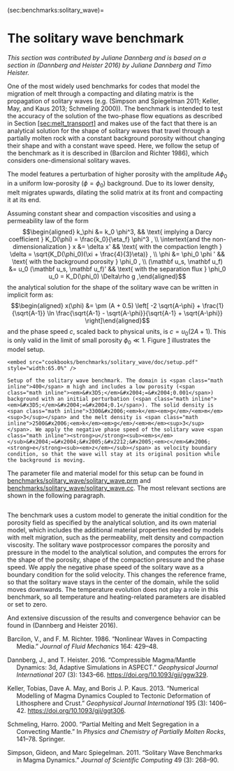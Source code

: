 (sec:benchmarks:solitary_wave)=
# The solitary wave benchmark

*This section was contributed by Juliane Dannberg and is based on a section in
(Dannberg and Heister 2016) by Juliane Dannberg and Timo Heister.*

One of the most widely used benchmarks for codes that model the migration of
melt through a compacting and dilating matrix is the propagation of solitary
waves (e.g. (Simpson and Spiegelman 2011; Keller, May, and Kaus 2013;
Schmeling 2000)). The benchmark is intended to test the accuracy of the
solution of the two-phase flow equations as described in Section
[\[sec:melt_transport\]][1] and makes use of the fact that there is an
analytical solution for the shape of solitary waves that travel through a
partially molten rock with a constant background porosity without changing
their shape and with a constant wave speed. Here, we follow the setup of the
benchmark as it is described in (Barcilon and Richter 1986), which considers
one-dimensional solitary waves.

The model features a perturbation of higher porosity with the amplitude
$A \phi_0$ in a uniform low-porosity ($\phi=\phi_0$) background. Due to its
lower density, melt migrates upwards, dilating the solid matrix at its front
and compacting it at its end.

Assuming constant shear and compaction viscosities and using a permeability
law of the form $$\begin{aligned}
k_\phi &= k_0 \phi^3, && \text{ implying a Darcy coefficient }
K_D(\phi) = \frac{k_0}{\eta_f} \phi^3 , \\
\intertext{and the non-dimensionalization }
x &= \delta x'
  && \text{ with the compaction length } \delta = \sqrt{K_D(\phi_0)(\xi + \frac{4}{3}\eta)} , \\
\phi &= \phi_0 \phi '
  && \text{ with the background porosity } \phi_0 , \\
(\mathbf u_s, \mathbf u_f) &= u_0 (\mathbf u_s, \mathbf u_f)'
  && \text{ with the separation flux } \phi_0 u_0 = K_D(\phi_0) \Delta\rho g ,\end{aligned}$$
the analytical solution for the shape of the solitary wave can be written in
implicit form as: $$\begin{aligned}
x(\phi) &= \pm (A + 0.5)
\left[ -2 \sqrt{A-\phi} + \frac{1}{\sqrt{A-1}}
\ln \frac{\sqrt{A-1} - \sqrt{A-\phi}}{\sqrt{A-1} + \sqrt{A-\phi}} \right]\end{aligned}$$
and the phase speed $c$, scaled back to physical units, is $c = u_0 (2A+1)$.
This is only valid in the limit of small porosity $\phi_0 \ll 1$.
Figure&nbsp;[1][] illustrates the model setup.

<div class="center">

```{figure-md} fig:setup-solitary-wave
<embed src="cookbooks/benchmarks/solitary_wave/doc/setup.pdf" style="width:65.0%" />

Setup of the solitary wave benchmark. The domain is <span class="math inline">400</span> m high and includes a low porosity (<span class="math inline"><em>&#x3D5;</em>&#x2004;=&#x2004;0.001</span>) background with an initial perturbation (<span class="math inline"><em>&#x3D5;</em>&#x2004;=&#x2004;0.1</span>). The solid density is <span class="math inline">3300&#x2006;<em>k</em><em>g</em>/<em>m</em><sup>3</sup></span> and the melt density is <span class="math inline">2500&#x2006;<em>k</em><em>g</em>/<em>m</em><sup>3</sup></span>. We apply the negative phase speed of the solitary wave <span class="math inline"><strong>u</strong><sub><em>s</em></sub>&#x2004;=&#x2004;&#x2005;&#x2212;&#x2005;<em>c</em>&#x2006;<strong>e</strong><sub><em>z</em></sub></span> as velocity boundary condition, so that the wave will stay at its original position while the background is moving.
```

</div>

The parameter file and material model for this setup can be found in
[benchmarks/solitary_wave/solitary_wave.prm][] and
[benchmarks/solitary_wave/solitary_wave.cc][]. The most relevant sections are
shown in the following paragraph.

``` prmfile
```

The benchmark uses a custom model to generate the initial condition for the
porosity field as specified by the analytical solution, and its own material
model, which includes the additional material properties needed by models with
melt migration, such as the permeability, melt density and compaction
viscosity. The solitary wave postprocessor compares the porosity and pressure
in the model to the analytical solution, and computes the errors for the shape
of the porosity, shape of the compaction pressure and the phase speed. We
apply the negative phase speed of the solitary wave as a boundary condition
for the solid velocity. This changes the reference frame, so that the solitary
wave stays in the center of the domain, while the solid moves downwards. The
temperature evolution does not play a role in this benchmark, so all
temperature and heating-related parameters are disabled or set to zero.

And extensive discussion of the results and convergence behavior can be found
in (Dannberg and Heister 2016).

<div id="refs" class="references csl-bib-body hanging-indent">

<div id="ref-BR86" class="csl-entry">

Barcilon, V., and F. M. Richter. 1986. &ldquo;Nonlinear Waves in Compacting
Media.&rdquo; *Journal of Fluid Mechanics* 164: 429&ndash;48.

</div>

<div id="ref-dannberg_melt" class="csl-entry">

Dannberg, J., and T. Heister. 2016. &ldquo;Compressible Magma/Mantle Dynamics:
3d, Adaptive Simulations in ASPECT.&rdquo; *Geophysical Journal International*
207 (3): 1343&ndash;66. <https://doi.org/10.1093/gji/ggw329>.

</div>

<div id="ref-KMK2013" class="csl-entry">

Keller, Tobias, Dave A. May, and Boris J. P. Kaus. 2013. &ldquo;Numerical
Modelling of Magma Dynamics Coupled to Tectonic Deformation of Lithosphere and
Crust.&rdquo; *Geophysical Journal International* 195 (3): 1406&ndash;42.
<https://doi.org/10.1093/gji/ggt306>.

</div>

<div id="ref-Schm00" class="csl-entry">

Schmeling, Harro. 2000. &ldquo;Partial Melting and Melt Segregation in a
Convecting Mantle.&rdquo; In *Physics and Chemistry of Partially Molten
Rocks*, 141&ndash;78. Springer.

</div>

<div id="ref-SS11" class="csl-entry">

Simpson, Gideon, and Marc Spiegelman. 2011. &ldquo;Solitary Wave Benchmarks in
Magma Dynamics.&rdquo; *Journal of Scientific Computing* 49 (3): 268&ndash;90.

</div>

</div>

  [1]: #sec:melt_transport
  [1]: #fig:setup-solitary-wave
  [benchmarks/solitary_wave/solitary_wave.prm]: benchmarks/solitary_wave/solitary_wave.prm
  [benchmarks/solitary_wave/solitary_wave.cc]: benchmarks/solitary_wave/solitary_wave.cc
